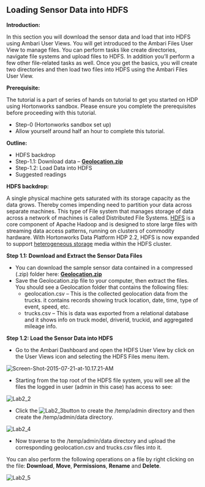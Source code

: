 <!--
{
"name" : "lab1",
"version" : "0.1",
"title" : "Lab 1: HDFS - Loading Data",
"description" : "Loading Sensor Data into HDFS.",
"freshnessDate" : 2015-07-23,
"homepage" : "http://hortonworks.com/",
"canonicalSource" : "http://hortonworks.com/hadoop-tutorial/hello-world-an-introduction-to-hadoop-hcatalog-hive-and-pig/#section_7",
"license" : "All Rights Reserved"
}
-->

<!-- @section -->

##  Loading Sensor Data into HDFS

**Introduction:**

In this section you will download the sensor data and load that into HDFS using Ambari User Views. You will get introduced to the Ambari Files User View to manage files. You can perform tasks like create directories, navigate file systems and upload files to HDFS. In addition you’ll perform a few other file-related tasks as well. Once you get the basics, you will create two directories and then load two files into HDFS using the Ambari Files User View.

**Prerequisite:**

The tutorial is a part of series of hands on tutorial to get you started on HDP using Hortonworks sandbox. Please ensure you complete the prerequisites before proceeding with this tutorial.

*   Step-0 (Hortonworks sandbox set up)
*   Allow yourself around half an hour to complete this tutorial.

**Outline:**

*   HDFS backdrop
*   Step-1.1: Download data – [**Geolocation.zip**](https://app.box.com/HadoopCrashCourseData)
*   Step-1.2: Load Data into HDFS
*   Suggested readings

**HDFS backdrop:**

A single physical machine gets saturated with its storage capacity as the data grows. Thereby comes impending need to partition your data across separate machines. This type of File system that manages storage of data across a network of machines is called Distributed File Systems. [HDFS](http://hortonworks.com/blog/thinking-about-the-hdfs-vs-other-storage-technologies/) is a core component of Apache Hadoop and is designed to store large files with streaming data access patterns, running on clusters of commodity hardware. With Hortonworks Data Platform HDP 2.2, HDFS is now expanded to support [heterogeneous storage](http://hortonworks.com/blog/heterogeneous-storage-policies-hdp-2-2/) media within the HDFS cluster.

**Step 1.1: Download and Extract the Sensor Data Files**

*   You can download the sample sensor data contained in a compressed (.zip) folder here: [**Geolocation.zip**](https://app.box.com/HadoopCrashCourseData)
*   Save the Geolocation.zip file to your computer, then extract the files. You should see a Geolocation folder that contains the following files:
    *   geolocation.csv – This is the collected geolocation data from the trucks. it contains records showing truck location, date, time, type of event, speed, etc.
    *   trucks.csv – This is data was exported from a relational database and it shows info on truck model, driverid, truckid, and aggregated mileage info.

<!-- @task, "text" : "Complete Step 1.1."-->

**Step 1.2: Load the Sensor Data into HDFS**

*   Go to the Ambari Dashboard and open the HDFS User View by click on the User Views icon and selecting the HDFS Files menu item.

![Screen-Shot-2015-07-21-at-10.17.21-AM](http://hortonworks.com/wp-content/uploads/2015/07/Screen-Shot-2015-07-21-at-10.17.21-AM.png)

*   Starting from the top root of the HDFS file system, you will see all the files the logged in user (admin in this case) has access to see:

![Lab2_2](http://hortonworks.com/wp-content/uploads/2015/07/Lab2_2.png)

*   Click the ![Lab2_3](http://hortonworks.com/wp-content/uploads/2015/07/Lab2_3.png)button to create the /temp/admin directory and then create the /temp/admin/data directory.

![Lab2_4](http://hortonworks.com/wp-content/uploads/2015/07/Lab2_4.png)

*   Now traverse to the /temp/admin/data directory and upload the corresponding geolocation.csv and trucks.csv files into it.

You can also perform the following operations on a file by right clicking on the file: **Download**, **Move**, **Permissions**, **Rename** and **Delete**.

![Lab2_5](http://hortonworks.com/wp-content/uploads/2015/07/Lab2_5.png)

<!-- @task, "text" : "Complete Step 1.2."-->
